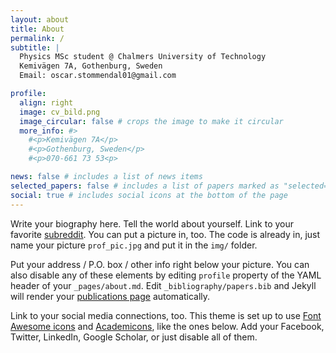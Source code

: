 ```yaml
---
layout: about
title: About
permalink: /
subtitle: |
  Physics MSc student @ Chalmers University of Technology
  Kemivägen 7A, Gothenburg, Sweden
  Email: oscar.stommendal01@gmail.com

profile:
  align: right
  image: cv_bild.png
  image_circular: false # crops the image to make it circular
  more_info: #>
    #<p>Kemivägen 7A</p>
    #<p>Gothenburg, Sweden</p>
    #<p>070-661 73 53<p>

news: false # includes a list of news items
selected_papers: false # includes a list of papers marked as "selected={true}"
social: true # includes social icons at the bottom of the page
---
```


Write your biography here. Tell the world about yourself. Link to your favorite [subreddit](http://reddit.com). You can put a picture in, too. The code is already in, just name your picture `prof_pic.jpg` and put it in the `img/` folder.

Put your address / P.O. box / other info right below your picture. You can also disable any of these elements by editing `profile` property of the YAML header of your `_pages/about.md`. Edit `_bibliography/papers.bib` and Jekyll will render your [publications page](/al-folio/publications/) automatically.

Link to your social media connections, too. This theme is set up to use [Font Awesome icons](https://fontawesome.com/) and [Academicons](https://jpswalsh.github.io/academicons/), like the ones below. Add your Facebook, Twitter, LinkedIn, Google Scholar, or just disable all of them.

